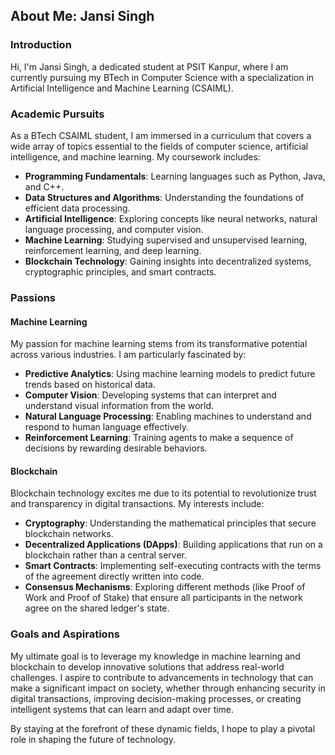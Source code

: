## About Me: Jansi Singh

### Introduction
Hi, I'm Jansi Singh, a dedicated student at PSIT Kanpur, where I am currently pursuing my BTech in Computer Science with a specialization in Artificial Intelligence and Machine Learning (CSAIML). 

### Academic Pursuits
As a BTech CSAIML student, I am immersed in a curriculum that covers a wide array of topics essential to the fields of computer science, artificial intelligence, and machine learning. My coursework includes:

- **Programming Fundamentals**: Learning languages such as Python, Java, and C++.
- **Data Structures and Algorithms**: Understanding the foundations of efficient data processing.
- **Artificial Intelligence**: Exploring concepts like neural networks, natural language processing, and computer vision.
- **Machine Learning**: Studying supervised and unsupervised learning, reinforcement learning, and deep learning.
- **Blockchain Technology**: Gaining insights into decentralized systems, cryptographic principles, and smart contracts.

### Passions

#### Machine Learning
My passion for machine learning stems from its transformative potential across various industries. I am particularly fascinated by:

- **Predictive Analytics**: Using machine learning models to predict future trends based on historical data.
- **Computer Vision**: Developing systems that can interpret and understand visual information from the world.
- **Natural Language Processing**: Enabling machines to understand and respond to human language effectively.
- **Reinforcement Learning**: Training agents to make a sequence of decisions by rewarding desirable behaviors.

#### Blockchain
Blockchain technology excites me due to its potential to revolutionize trust and transparency in digital transactions. My interests include:

- **Cryptography**: Understanding the mathematical principles that secure blockchain networks.
- **Decentralized Applications (DApps)**: Building applications that run on a blockchain rather than a central server.
- **Smart Contracts**: Implementing self-executing contracts with the terms of the agreement directly written into code.
- **Consensus Mechanisms**: Exploring different methods (like Proof of Work and Proof of Stake) that ensure all participants in the network agree on the shared ledger's state.

### Goals and Aspirations
My ultimate goal is to leverage my knowledge in machine learning and blockchain to develop innovative solutions that address real-world challenges. I aspire to contribute to advancements in technology that can make a significant impact on society, whether through enhancing security in digital transactions, improving decision-making processes, or creating intelligent systems that can learn and adapt over time.

By staying at the forefront of these dynamic fields, I hope to play a pivotal role in shaping the future of technology.

